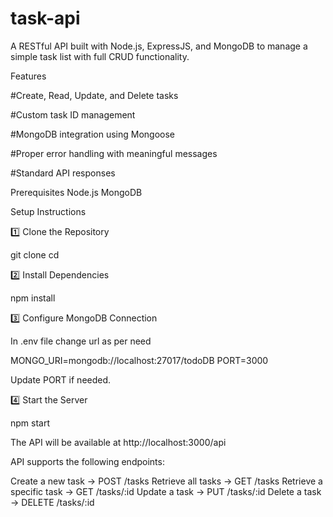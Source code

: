 # task-api

A RESTful API built with Node.js, ExpressJS, and MongoDB to manage a simple task list with full CRUD functionality.

Features

#Create, Read, Update, and Delete tasks

#Custom task ID management

#MongoDB integration using Mongoose

#Proper error handling with meaningful messages

#Standard API responses

Prerequisites
Node.js
MongoDB


Setup Instructions

1️⃣ Clone the Repository

git clone <repository-url>
cd <project-folder>

2️⃣ Install Dependencies

npm install

3️⃣ Configure MongoDB Connection

In .env file change url as per need

MONGO_URI=mongodb://localhost:27017/todoDB
PORT=3000

Update PORT if needed.

4️⃣ Start the Server

npm start

The API will be available at http://localhost:3000/api


API supports the following endpoints:

Create a new task → POST /tasks
Retrieve all tasks → GET /tasks
Retrieve a specific task → GET /tasks/:id
Update a task → PUT /tasks/:id
Delete a task → DELETE /tasks/:id

